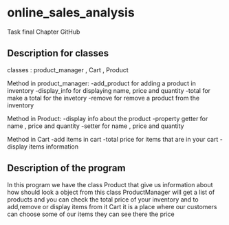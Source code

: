 # online_sales_analysis
Task final Chapter GitHub

## Description for classes
classes : product_manager , Cart , Product

Method in product_manager:
-add_product for adding a product in inventory 
-display_info for displaying name, price and quantity
-total for make a total for the invetory
-remove for remove a product from the inventory

Method in Product:
-display info about the product
-property getter for name , price and quantity
-setter for name , price and quantity

Method in Cart
-add items in cart 
-total price for items that are in your cart
-display items information

## Description of the program
In this program we have the class Product that give us information about how should look a object from this class 
ProductManager will get a list of products and you can check the total price of your inventory and to add,remove or display items from it
Cart it is a place where our customers can choose some of our items they can see there the price
